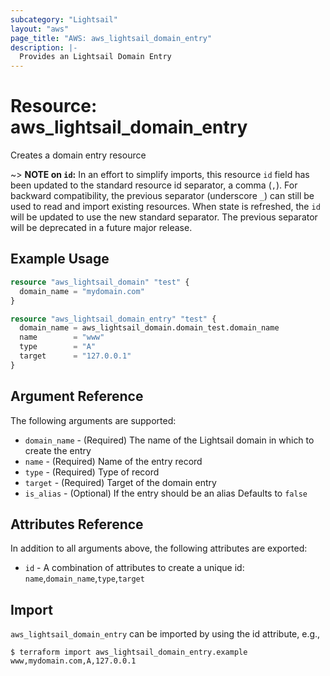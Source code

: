 ```yaml
---
subcategory: "Lightsail"
layout: "aws"
page_title: "AWS: aws_lightsail_domain_entry"
description: |-
  Provides an Lightsail Domain Entry
---
```


# Resource: aws_lightsail_domain_entry

Creates a domain entry resource

~> **NOTE on `id`:** In an effort to simplify imports, this resource `id` field has been updated to the standard resource id separator, a comma (`,`). For backward compatibility, the previous separator (underscore `_`) can still be used to read and import existing resources. When state is refreshed, the `id` will be updated to use the new standard separator. The previous separator will be deprecated in a future major release.


## Example Usage

```terraform
resource "aws_lightsail_domain" "test" {
  domain_name = "mydomain.com"
}

resource "aws_lightsail_domain_entry" "test" {
  domain_name = aws_lightsail_domain.domain_test.domain_name
  name        = "www"
  type        = "A"
  target      = "127.0.0.1"
}

```

## Argument Reference

The following arguments are supported:

* `domain_name` - (Required) The name of the Lightsail domain in which to create the entry
* `name` - (Required) Name of the entry record
* `type` - (Required) Type of record
* `target` - (Required) Target of the domain entry
* `is_alias` - (Optional) If the entry should be an alias Defaults to `false`

## Attributes Reference

In addition to all arguments above, the following attributes are exported:

* `id` - A combination of attributes to create a unique id: `name`,`domain_name`,`type`,`target`

## Import

`aws_lightsail_domain_entry` can be imported by using the id attribute, e.g.,

```
$ terraform import aws_lightsail_domain_entry.example www,mydomain.com,A,127.0.0.1
```
